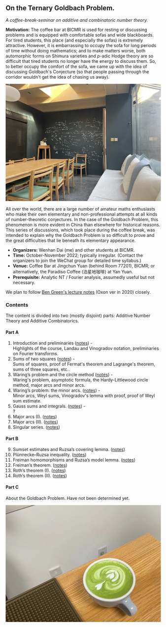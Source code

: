 ## On the Ternary Goldbach Problem.

_A coffee-break-seminar on additive and combinatoric number theory._

**Motivation:** The coffee bar at BICMR is used for resting or discussing problems and is equipped with comfortable sofas and wide blackboards. For tired students, this place (and especially the sofas) is extremely attractive. However, it is embarrassing to occupy the sofa for long periods of time without doing mathematics; and to make matters worse, both automorphic forms on Shimura varieties and _p_-adic Hodge theory are so difficult that tired students no longer have the energy to discuss them. So, to better occupy the comfort of the sofa, we came up with the idea of discussing Goldbach's Conjecture (so that people passing through the corridor wouldn't get the idea of chasing us away).

![bar](././bar.png)

All over the world, there are a large number of amateur maths enthusiasts who make their own elementary and non-professional attempts at all kinds of number-theoretic conjectures. In the case of the Goldbach Problem, this phenomenon is more evident in China than elsewhere for historical reasons. This series of discussions, which took place during the coffee break, was intended to explain why the Goldbach Problem is so difficult to prove and the great difficulties that lie beneath its elementary appearance.

- **Organizers:** Wenhan Dai (me) and other students at BICMR.
- **Time:** October-November 2022; typically irregular. (Contact the organizers to join the WeChat group for detailed time syllabus.)
- **Venue:** Coffee Bar at Jingchun Yuan (behind Room 77201), BICMR; or alternatively, the Paradiso Coffee (泊星地咖啡) at Yan Yuan.
- **Prerequisite:** Analytic NT / Fourier analysis, assumedly useful but not necessary. 

We plan to follow [Ben Green's lecture notes](https://courses-archive.maths.ox.ac.uk/node/view_material/49404) (Oxon ver in 2020) closely.


### Contents

The content is divided into two (mostly disjoint) parts: Additive Number Theory and Additive Combinatorics.

#### Part A
1. Introduction and preliminaries ([notes](././ACNT1.pdf)) - <br/>
   Highlights of the course, Landau and Vinogradov notation, preliminaries on Fourier transforms.
2. Sums of two squares ([notes](././ACNT2.pdf)) - <br/>
   Sums of squares, proof of Fermat's theorem and Lagrange's theorem, sums of three squares, etc..
3. Waring’s problem and the circle method ([notes](././ACNT3.pdf)) - <br/>
   Waring's problem, asymptotic formula, the Hardy-Littlewood circle method, major arcs and minor arcs.
4. Waring’s problem: the minor arcs. ([notes](././ACNT4.pdf)) - <br/>
   Minor arcs, Weyl sums, Vinogradov's lemma with proof, proof of Weyl sum estimate.
5. Gauss sums and integrals. ([notes](././ACNT5.pdf)) - <br/>
   ?
6. Major arcs (I). ([notes](././ACNT6.pdf))
7. Major arcs (II). ([notes](././ACNT7.pdf))
8. Singular series. ([notes](././ACNT8.pdf))

#### Part B
9. Sumset estimates and Ruzsa’s covering lemma. ([notes](././ACNT9.pdf))
10. Plünnecke–Ruzsa inequality. ([notes](././ACNT10.pdf))
11. Freiman homomorphisms and Ruzsa’s model lemma. ([notes](././ACNT11.pdf))
12. Freiman’s theorem. ([notes](././ACNT12.pdf))
13. Roth’s theorem (I). ([notes](././ACNT13.pdf))
14. Roth’s theorem (II). ([notes](././ACNT14.pdf))

#### Part C
About the Goldbach Problem. Have not been determined yet. 

![coffee](././coffee.png)
